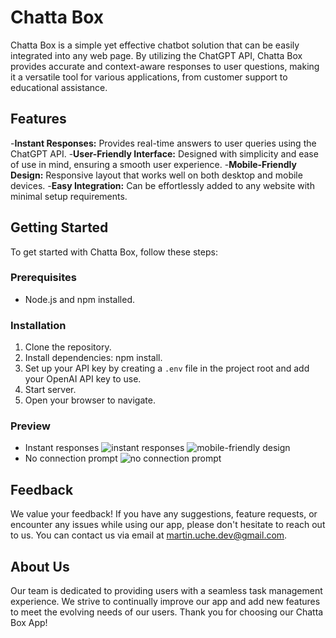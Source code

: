 # Chatta Box
Chatta Box is a simple yet effective chatbot solution that can be easily integrated into any web page. By utilizing the ChatGPT API, Chatta Box provides accurate and context-aware responses to user questions, making it a versatile tool for various applications, from customer support to educational assistance.

## Features
-**Instant Responses:** Provides real-time answers to user queries using the ChatGPT API.
-**User-Friendly Interface:** Designed with simplicity and ease of use in mind, ensuring a smooth user experience.
-**Mobile-Friendly Design:** Responsive layout that works well on both desktop and mobile devices.
-**Easy Integration:** Can be effortlessly added to any website with minimal setup requirements.

## Getting Started
To get started with Chatta Box, follow these steps:

### Prerequisites
- Node.js and npm installed.

### Installation
1. Clone the repository.
2. Install dependencies: npm install.
3. Set up your API key by creating a `.env` file in the project root and add your OpenAI API key to use.
4. Start server.
5. Open your browser to navigate.

### Preview
- Instant responses
![instant responses](https://github.com/MarGit19/chatbot-app/assets/134662796/7e0e957e-2ff0-4fd8-85fb-9b2d9a55c1d2)
![mobile-friendly design](https://github.com/MarGit19/chatbot-app/assets/134662796/dd875bbe-dcce-436e-bc2a-a13446d83023)
- No connection prompt
![no connection prompt](https://github.com/MarGit19/chatbot-app/assets/134662796/dccd4f4c-2c5f-4ae8-8bbe-c1c61539ba5a)

## Feedback
We value your feedback! If you have any suggestions, feature requests, or encounter any issues while using our app, please don't hesitate to reach out to us. You can contact us via email at martin.uche.dev@gmail.com.

## About Us
Our team is dedicated to providing users with a seamless task management experience. We strive to continually improve our app and add new features to meet the evolving needs of our users. Thank you for choosing our Chatta Box App!
